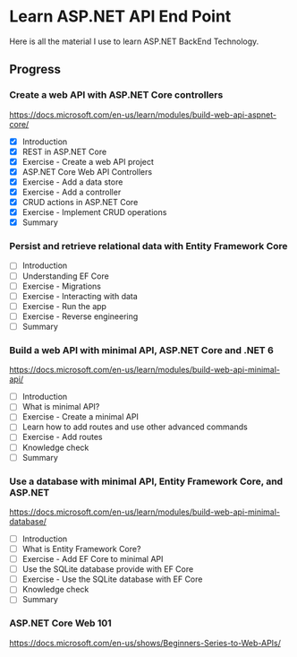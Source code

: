 # Learn ASP.NET API End Point

Here is all the material I use to learn ASP.NET BackEnd Technology.

## Progress

### Create a web API with ASP.NET Core controllers

https://docs.microsoft.com/en-us/learn/modules/build-web-api-aspnet-core/

- [x] Introduction
- [x] REST in ASP.NET Core
- [x] Exercise - Create a web API project
- [x] ASP.NET Core Web API Controllers
- [x] Exercise - Add a data store
- [x] Exercise - Add a controller
- [x] CRUD actions in ASP.NET Core
- [x] Exercise - Implement CRUD operations
- [x] Summary

### Persist and retrieve relational data with Entity Framework Core

- [ ] Introduction
- [ ] Understanding EF Core
- [ ] Exercise - Migrations
- [ ] Exercise - Interacting with data
- [ ] Exercise - Run the app
- [ ] Exercise - Reverse engineering
- [ ] Summary

### Build a web API with minimal API, ASP.NET Core and .NET 6

https://docs.microsoft.com/en-us/learn/modules/build-web-api-minimal-api/

- [ ] Introduction
- [ ] What is minimal API?
- [ ] Exercise - Create a minimal API
- [ ] Learn how to add routes and use other advanced commands
- [ ] Exercise - Add routes
- [ ] Knowledge check
- [ ] Summary

### Use a database with minimal API, Entity Framework Core, and ASP.NET

https://docs.microsoft.com/en-us/learn/modules/build-web-api-minimal-database/

- [ ] Introduction
- [ ] What is Entity Framework Core?
- [ ] Exercise - Add EF Core to minimal API
- [ ] Use the SQLite database provide with EF Core
- [ ] Exercise - Use the SQLite database with EF Core
- [ ] Knowledge check
- [ ] Summary

### ASP.NET Core Web 101

https://docs.microsoft.com/en-us/shows/Beginners-Series-to-Web-APIs/
